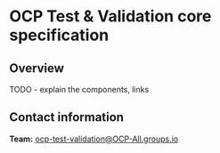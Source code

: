 # OCP Test & Validation core specification

## Overview

TODO - explain the components, links

## Contact information

**Team:** ocp-test-validation@OCP-All.groups.io
